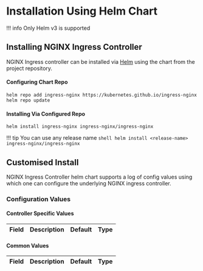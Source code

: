 # Installation Using Helm Chart

!!! info
    Only Helm v3 is supported

## Installing NGINX Ingress Controller

NGINX Ingress controller can be installed via [Helm](https://helm.sh/) using the chart from the project repository.

#### Configuring Chart Repo
```shell
helm repo add ingress-nginx https://kubernetes.github.io/ingress-nginx
helm repo update
```

#### Installing Via Configured Repo
```shell
helm install ingress-nginx ingress-nginx/ingress-nginx
```

!!! tip
    You can use any release name 
    ```shell
    helm install <release-name> ingress-nginx/ingress-nginx
    ```

## Customised Install

NGINX Ingress Controller helm chart supports a log of config values using which one can configure the underlying NGINX ingress controller.

### Configuration Values

#### Controller Specific Values

| Field        | Description      | Default    | Type    |
|:------------:|:----------------:|:----------:|:-------:|

#### Common Values

| Field        | Description      | Default    | Type    |
|:------------:|:----------------:|:----------:|:-------:|
